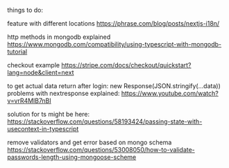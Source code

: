 things to do:

feature with different locations https://phrase.com/blog/posts/nextjs-i18n/

http methods in mongodb explained
https://www.mongodb.com/compatibility/using-typescript-with-mongodb-tutorial

checkout example
https://stripe.com/docs/checkout/quickstart?lang=node&client=next

to get actual data return after login: new Response(JSON.stringify(...data))
problems with nextresponse explained:
https://www.youtube.com/watch?v=vrR4MlB7nBI

solution for ts might be here:
https://stackoverflow.com/questions/58193424/passing-state-with-usecontext-in-typescript

remove validators and get error based on mongo schema
https://stackoverflow.com/questions/53008050/how-to-validate-passwords-length-using-mongoose-scheme
